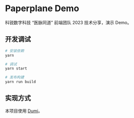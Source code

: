 # Paperplane Demo

科锐数字科技 “医脉同道” 前端团队 2023 技术分享，演示 Demo。

## 开发调试

```bash
# 安装依赖
yarn

# 调试
yarn start

# 发布构建
yarn run build
```

## 实现方式

本项目使用 [Dumi](https://d.umijs.org/)。
